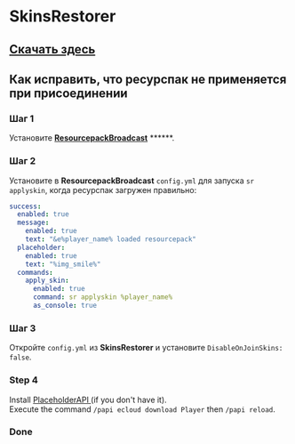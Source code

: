 # SkinsRestorer

## [Скачать здесь](https://www.spigotmc.org/resources/skinsrestorer.2124/)

## Как исправить, что ресурспак не применяется при присоединении

### Шаг 1

Установите [**ResourcepackBroadcast**](https://www.spigotmc.org/resources/resourcepackbroadcast.88318/) \*\*\*\*\*\*.

### Шаг 2

Установите в **ResourcepackBroadcast** `config.yml` для запуска `sr applyskin`, когда ресурспак загружен правильно:

```yaml
success:
  enabled: true
  message:
    enabled: true
    text: "&e%player_name% loaded resourcepack"
  placeholder:
    enabled: true
    text: "%img_smile%"
  commands:
    apply_skin:
      enabled: true
      command: sr applyskin %player_name%
      as_console: true
```

### Шаг 3

Откройте `config.yml` из **SkinsRestorer** и установите `DisableOnJoinSkins: false`.

### Step 4

Install [PlaceholderAPI ](https://www.spigotmc.org/resources/placeholderapi.6245/)\(if you don't have it\).  
Execute the command `/papi ecloud download Player` then `/papi reload`.

### Done

